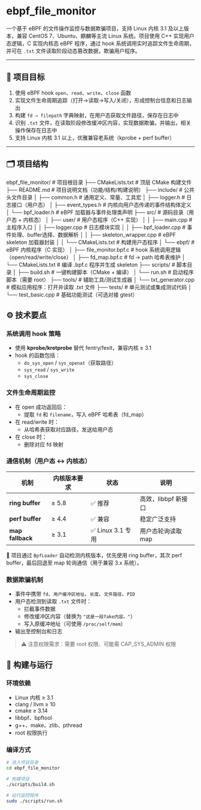 # ebpf_file_monitor

一个基于 eBPF 的文件操作监控与数据欺骗项目，支持 Linux 内核 3.1 及以上版本，兼容 CentOS 7、Ubuntu、麒麟等主流 Linux 系统。项目使用 C++ 实现用户态逻辑，C 实现内核态 eBPF 程序，通过 hook 系统调用实时追踪文件生命周期，并可在 `.txt` 文件读取阶段动态篡改数据，欺骗用户程序。

---

## 🎯 项目目标

1. 使用 eBPF hook `open`、`read`、`write`、`close` 函数
2. 实现文件生命周期追踪（打开→读取→写入/关闭），形成控制台信息和日志输出
3. 构建 `fd → filepath` 字典映射，在用户态获取文件路径，保存在日志中
4. 识别 `.txt` 文件，在读取阶段修改缓冲区内容，实现数据欺骗，并输出，相关操作保存在日志中
5. 支持 Linux 内核 3.1 以上，优雅兼容老系统（kprobe + perf buffer）

---

## 🗂️ 项目结构


ebpf_file_monitor/                   # 项目根目录
├── CMakeLists.txt                   # 顶层 CMake 构建文件
├── README.md                        # 项目说明文档（功能/结构/构建说明）
├── include/                         # 公共头文件目录
│   ├── common.h                     # 通用定义、常量、工具宏
│   ├── logger.h                     # 日志接口（用户态）
│   ├── event_types.h                # 内核向用户态传递的事件结构体定义
│   └── bpf_loader.h                 # eBPF 加载器与事件处理类声明
├── src/                             # 源码目录（用户态 + 内核态）
│   ├── user/                        # 用户态程序（C++ 实现）
│   │   ├── main.cpp                 # 主程序入口
│   │   ├── logger.cpp               # 日志模块实现
│   │   ├── bpf_loader.cpp           # 事件处理、buffer选择、数据解析
│   │   ├── skeleton_wrapper.cpp     # eBPF skeleton 加载器封装
│   │   └── CMakeLists.txt           # 构建用户态程序
│   └── ebpf/                        # eBPF 内核程序（C 实现）
│       ├── file_monitor.bpf.c       # hook 系统调用逻辑（open/read/write/close）
│       ├── fd_map.bpf.c             # fd → path 哈希表维护
│       └── CMakeLists.txt           # 编译 .bpf.c 程序并生成 skeleton
├── scripts/                         # 脚本目录
│   ├── build.sh                     # 一键构建脚本（CMake + 编译）
│   └── run.sh                       # 启动程序脚本（需要 root）
├── tools/                           # 辅助工具/测试生成器
│   └── txt_generator.cpp            # 模拟应用程序：打开并读取 .txt 文件
├── tests/                           # 单元测试或集成测试代码
│   └── test_basic.cpp               # 基础功能测试（可选对接 gtest）



## ⚙️ 技术要点

### 系统调用 hook 策略

- 使用 **kprobe/kretprobe** 替代 fentry/fexit，兼容内核 ≥ 3.1
- hook 的函数包括：
  - `do_sys_open` / `sys_openat`（获取路径）
  - `sys_read` / `sys_write`
  - `sys_close`

### 文件生命周期监控

- 在 open 成功返回后：
  - 提取 `fd` 和 `filename`，写入 eBPF 哈希表（fd_map）
- 在 read/write 时：
  - 从哈希表获取对应路径，发送给用户态
- 在 close 时：
  - 删除对应 fd 映射

### 通信机制（用户态 ↔ 内核态）

| 机制           | 内核版本要求 | 状态 | 说明 |
|----------------|---------------|------|------|
| **ring buffer** | ≥ 5.8         | ✅ 推荐 | 高效，libbpf 新接口 |
| **perf buffer** | ≥ 4.4         | ✅ 兼容 | 稳定广泛支持 |
| **map fallback**| ≥ 3.1         | ✅ Linux 3.1 专用 | 用户态轮询读取 map |

📌 项目通过 `BpfLoader` 自动检测内核版本，优先使用 ring buffer，其次 perf buffer，最后回退至 map 轮询通信（用于兼容 3.x 系统）。

### 数据欺骗机制

- 事件中携带 `fd`、`用户缓冲区地址`、`长度`、`文件路径`、`PID`
- 用户态检测到读取 `.txt` 文件时：
  - 拦截事件数据
  - 修改缓冲区内容（替换为 `"这是一段fake内容。"`）
  - 写入原缓冲地址（可使用 `/proc/self/mem`）
- 输出至控制台和日志

> ⚠️ 注意权限需求：需要 root 权限、可能需 CAP_SYS_ADMIN 权限


## 🧱 构建与运行

### 环境依赖

- Linux 内核 ≥ 3.1
- clang / llvm ≥ 10
- cmake ≥ 3.14
- libbpf、bpftool
- g++、make、zlib、pthread
- root 权限执行

### 编译方式

```bash
# 进入项目目录
cd ebpf_file_monitor

# 构建项目
./scripts/build.sh

# 运行监控程序
sudo ./scripts/run.sh
